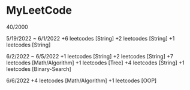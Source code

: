 # MyLeetCode
40/2000

5/19/2022 ~ 6/1/2022
+6 leetcodes [String]
+2 leetcodes [String]
+1 leetcodes [String]

6/2/2022 ~ 6/5/2022
+1 leetcodes [String]
+2 leetcodes [String]
+7 leetcodes [Math/Algorithm]
+1 leetcodes [Tree]
+4 leetcodes [String]
+1 leetcodes [Binary-Search]

6/6/2022
+4 leetcodes [Math/Algorithm]
+1 leetcodes [OOP]
